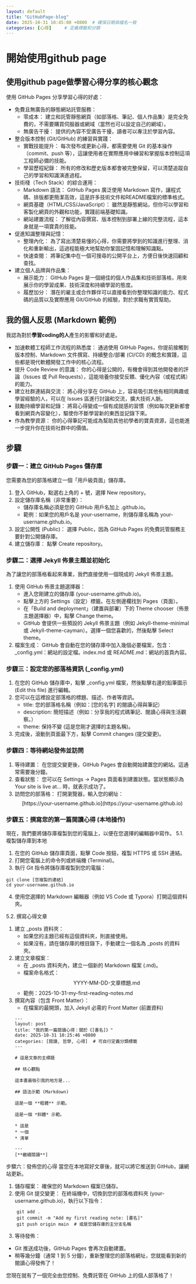 ```yaml
---
layout: default
title: "GitHubPage-blog"
date: 2025-10-31 10:45:00 +0800  # 確保日期與檔名一致
categories: [心得]     # 定義標籤和分類
---
```


# 開始使用github page

## 使用github page做學習心得分享的核心觀念

使用 GitHub Pages 分享學習心得的好處：

* 免費且無廣告的靜態網站託管服務：
    * 零成本： 建立和託管靜態網頁（如部落格、筆記、個人作品集）是完全免費的，不需要購買伺服器或網域（當然也可以設定自己的網域）。
    * 無廣告干擾： 提供的內容不受廣告干擾，讀者可以專注於學習內容。
* 整合版本控制 (Git/GitHub) 的練習與實踐：
    * 實戰技能提升： 每次發布或更新心得，都需要使用 Git 的基本操作（commit、push 等），這讓使用者在實際應用中練習和掌握版本控制這項工程師必備的技能。
    * 學習歷程紀錄： 所有的修改和歷史版本都會被完整保留，可以清楚追蹤自己的學習和知識演進過程。
* 技術棧（Tech Stack）的綜合運用：
    * Markdown 語法： GitHub Pages 廣泛使用 Markdown 寫作，讓程式碼、排版都更簡潔高效，這是許多技術文件和README檔案的標準格式。
    * 網頁基礎（HTML/CSS/JavaScript）： 雖然是靜態網站，但你可以學習和客製化網頁的外觀和功能，實踐前端基礎知識。
    * 網站建置流程： 了解從內容撰寫、版本控制到部署上線的完整流程，這本身就是一項寶貴的技能。
* 促進知識整理與記憶：
    * 整理內化： 為了寫出清楚易懂的心得，你需要將學到的知識進行整理、消化和重新輸出，這過程能極大地幫助你鞏固記憶和理解知識點。
    * 快速查閱： 將筆記集中在一個可搜尋的公開平台上，方便日後快速回顧和查找。
* 建立個人品牌與作品集：
    * 展示能力： GitHub Pages 是一個絕佳的個人作品集和技術部落格，用來展示你的學習成果、技術深度和持續學習的態度。
    * 履歷加分： 潛在的雇主或合作夥伴可以直接看到你整理知識的能力、程式碼的品質以及實際應用 Git/GitHub 的經驗，對於求職有實質幫助。

## 我的個人反思 (Markdown 範例)

我認為對於**學習coding的人**產生的影響和好處是。
* 加速軟體工程師工作流程的熟悉度： 通過使用 GitHub Pages，你提前接觸到版本控制、Markdown 文件撰寫、持續整合/部署 (CI/CD) 的概念和實踐，這些都是現代軟體開發工作中的核心流程。
* 提升 Code Review 的意識： 你的心得是公開的，有機會得到其他開發者的評論（Issues 或 Pull Requests），這能培養你接受反饋、優化內容（或程式碼）的能力。
* 建立社群連結與交流： 將心得分享在 GitHub 上，容易吸引其他有相同興趣或學習經驗的人，可以在 Issues 區進行討論和交流，擴大技術人脈。
* 鼓勵持續學習和記錄： 將寫心得變成一個有成就感的習慣（例如每次更新都會看到網頁內容變化），驅使你不斷學習新的東西並記錄下來。
* 作為教學資源： 你的心得筆記可能成為幫助其他初學者的寶貴資源，這也能進一步提升你在技術社群中的價值。

## 步驟

### 步驟一：建立 GitHub Pages 儲存庫
您需要為您的部落格建立一個「用戶級頁面」儲存庫。
1. 登入 GitHub，點選右上角的 + 號，選擇 New repository。
2. 設定儲存庫名稱（非常重要）：
    * 儲存庫名稱必須是您的 GitHub 用戶名加上 .github.io。
    * 範例：如果您的用戶名是 your-username，則儲存庫名稱為 your-username.github.io。
3. 設定公開性 (Public)： 選擇 Public，因為 GitHub Pages 的免費託管服務主要針對公開儲存庫。
4. 建立儲存庫： 點擊 Create repository。

### 步驟二：選擇 Jekyll 佈景主題並初始化
為了讓您的部落格看起來專業，我們直接使用一個現成的 Jekyll 佈景主題。
1. 使用 GitHub 佈景主題選擇器：
    * 進入您剛建立的儲存庫 (your-username.github.io)。
    * 點擊上方的 Settings（設定）標籤。在左側邊欄找到 Pages（頁面）。
    * 在「Build and deployment」（建置與部署）下的 Theme chooser（佈景主題選擇器）中，點擊 Change theme。
    * GitHub 會提供一些預設的 Jekyll 佈景主題（例如 Jekyll-theme-minimal 或 Jekyll-theme-cayman）。選擇一個您喜歡的，然後點擊 Select theme。
2. 檔案生成： GitHub 會自動在您的儲存庫中加入幾個必要檔案，包含：_config.yml：網站的設定檔。index.md 或 README.md：網站的首頁內容。

### 步驟三：設定您的部落格資訊 (_config.yml)
1. 在您的 GitHub 儲存庫中，點擊 _config.yml 檔案，然後點擊右邊的鉛筆圖示 ($\text{Edit this file}$) 進行編輯。
2. 您可以在這裡設定部落格的標題、描述、作者等資訊。
    * title: 您的部落格名稱（例如：[您的名字] 的閱讀心得與筆記）
    * description: 簡短描述（例如：分享我的程式碼筆記、閱讀心得與生活觀察。）
    * theme: 保持不變 (這是您剛才選擇的主題名稱)。
3. 完成後，滾動到頁面最下方，點擊 Commit changes (提交變更)。

### 步驟四：等待網站發佈並訪問
1. 等待建置： 在您提交變更後，GitHub Pages 會自動開始建置您的網站。這通常需要幾分鐘。
2. 查看狀態： 您可以在 Settings $\rightarrow$ Pages 頁面看到建置狀態。當狀態顯示為 Your site is live at... 時，就表示成功了。
3. 訪問您的部落格： 打開瀏覽器，輸入您的網址：$$\text{[https://your-username.github.io](https://your-username.github.io)}$$

### 步驟五：撰寫您的第一篇閱讀心得 (本地操作)
現在，我們要將儲存庫複製到您的電腦上，以便在您選擇的編輯器中寫作。
5.1. 複製儲存庫到本地
1. 在您的 GitHub 儲存庫頁面，點擊 Code 按鈕，複製 HTTPS 或 SSH 連結。
2. 打開您電腦上的命令列或終端機 (Terminal)。
3. 執行 Git 指令將儲存庫複製到您的電腦：
```
git clone [您複製的連結]
cd your-username.github.io
```

4. 使用您選擇的 Markdown 編輯器（例如 VS Code 或 Typora）打開這個資料夾。

5.2. 撰寫心得文章
1. 建立 _posts 資料夾：
    * 如果您的主題已經有這個資料夾，則直接使用。
    * 如果沒有，請在儲存庫的根目錄下，手動建立一個名為 _posts 的資料夾。
2. 建立文章檔案：
    * 在 _posts 資料夾內，建立一個新的 Markdown 檔案 (.md)。
    * 檔案命名格式：
     $$\text{YYYY-MM-DD-文章標題.md}$$
    * 範例：2025-10-31-my-first-reading-notes.md
3. 撰寫內容（包含 Front Matter）：
    * 在檔案的最開頭，加入 Jekyll 必需的 Front Matter (前置資料)
    ```
    ---
    layout: post
    title: "我的第一篇閱讀心得：關於《[書名]》"
    date: 2025-10-31 10:25:46 +0800
    categories: [閱讀, 哲學, 心得]  # 可自行定義分類標籤
    ---

    # 這是文章的主標題

    ## 核心觀點

    這本書最吸引我的地方是...

    ## 語法示範 (Markdown)

    這是一個 **粗體** 示範。

    這是一個 *斜體* 示範。

    * 這是
    * 一個
    * 清單

    ---
    [**繼續閱讀**]
    ```
步驟六：發佈您的心得
當您在本地寫好文章後，就可以將它推送到 GitHub，讓網站更新。
1. 儲存檔案： 確保您的 Markdown 檔案已儲存。
2. 使用 Git 提交變更： 在終端機中，切換到您的部落格資料夾 (your-username.github.io)，執行以下指令：
```
    git add .
    git commit -m "Add my first reading note: [書名]"
    git push origin main  # 或是您儲存庫的主分支名稱
```

3. 等待發佈：
* Git 推送成功後，GitHub Pages 會再次自動建置。
* 稍等幾分鐘（通常 1 到 5 分鐘），重新整理您的部落格網址，您就能看到新的閱讀心得發佈了！

您現在就有了一個完全由您控制、免費託管在 GitHub 上的個人部落格了！